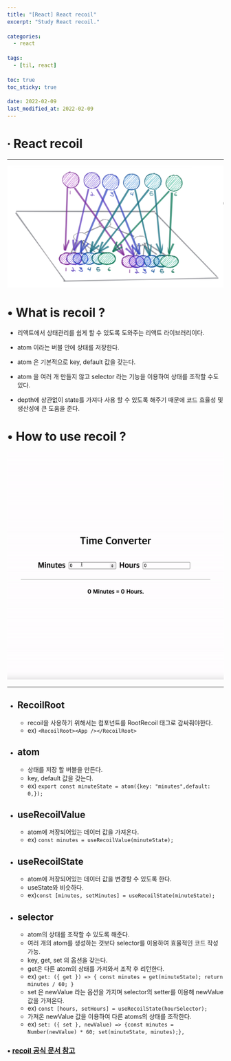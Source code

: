 ```yaml
---
title: "[React] React recoil"
excerpt: "Study React recoil."

categories:
  - react

tags:
  - [til, react]

toc: true
toc_sticky: true

date: 2022-02-09
last_modified_at: 2022-02-09
---
```


# ∙ React recoil

---

<div align="center">

<img src="/assets/images/22_02_09_react/recoil.png"/>

</div>

# • What is recoil ?

- 리액트에서 상태관리를 쉽게 할 수 있도록 도와주는 리액트 라이브러리이다.

- atom 이라는 버블 안에 상태를 저장한다.

- atom 은 기본적으로 key, default 값을 갖는다.

- atom 을 여러 개 만들지 않고 selector 라는 기능을 이용하여 상태를 조작할 수도 있다.

- depth에 상관없이 state를 가져다 사용 할 수 있도록 해주기 때문에 코드 효율성 및 생산성에 큰 도움을 준다.

# • How to use recoil ?

<div align="center">

<img src="/assets/images/22_02_09_react/recoil.gif"/>

</div>

---

- ## RecoilRoot

  - recoil을 사용하기 위해서는 컴포넌트를 RootRecoil 태그로 감싸줘야한다.
  - ex) `<RecoilRoot><App /></RecoilRoot>`

- ## atom

  - 상태를 저장 할 버블을 만든다.
  - key, default 값을 갖는다.
  - ex) `export const minuteState = atom({key: "minutes",default: 0,});`

- ## useRecoilValue

  - atom에 저장되어있는 데이터 값을 가져온다.
  - ex) `const minutes = useRecoilValue(minuteState);`

- ## useRecoilState

  - atom에 저장되어있는 데이터 값을 변경할 수 있도록 한다.
  - useState와 비슷하다.
  - ex)`const [minutes, setMinutes] = useRecoilState(minuteState);`

- ## selector
  - atom의 상태를 조작할 수 있도록 해준다.
  - 여러 개의 atom를 생성하는 것보다 selector를 이용하여 효율적인 코드 작성 가능.
  - key, get, set 의 옵션을 갖는다.
  - get은 다른 atom의 상태를 가져와서 조작 후 리턴한다.
  - ex) `get: ({ get }) => { const minutes = get(minuteState); return minutes / 60; }`
  - set 은 newValue 라는 옵션을 가지며 selector의 setter를 이용해 newValue 값을 가져온다.
  - ex) `const [hours, setHours] = useRecoilState(hourSelector);`
  - 가져온 newValue 값을 이용하여 다른 atoms의 상태를 조작한다.
  - ex) `set: ({ set }, newValue) => {const minutes = Number(newValue) * 60; set(minuteState, minutes);},`

### • <a href="https://recoiljs.org/" target="_blank">recoil 공식 문서 참고</a>
